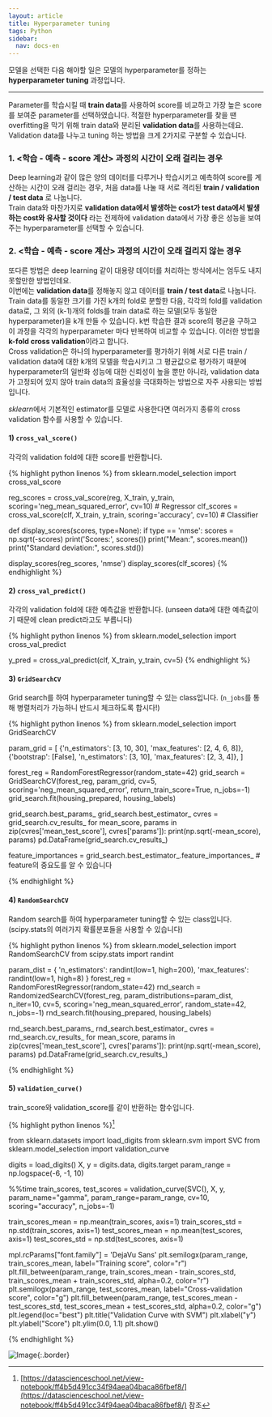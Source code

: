 ```yaml
---
layout: article
title: Hyperparameter tuning
tags: Python
sidebar:
  nav: docs-en
---
```


모델을 선택한 다음 해야할 일은 모델의 hyperparameter를 정하는 **hyperparameter tuning** 과정입니다. <br>

<!--more-->

---

Parameter를 학습시킬 때 **train data**를 사용하여 score를 비교하고 가장 높은 score를 보여준 parameter를 선택하였습니다. 적절한 hyperparameter를 찾을 땐 overfitting을 막기 위해 train data와 분리된 **validation data**를 사용하는데요. Validation data를 나누고 tuning 하는 방법을 크게 2가지로 구분할 수 있습니다. <br>

### 1. <학습 - 예측 - score 계산> 과정의 시간이 오래 걸리는 경우
Deep learning과 같이 많은 양의 데이터를 다루거나 학습시키고 예측하여 score를 계산하는 시간이 오래 걸리는 경우, 처음 data를 나눌 때 서로 격리된 **train / validation / test data** 로 나눕니다. <br>
Train data와 마찬가지로 **validation data에서 발생하는 cost가 test data에서 발생하는 cost와 유사할 것이다** 라는 전제하에 validation data에서 가장 좋은 성능을 보여주는 hyperparameter를 선택할 수 있습니다.


### 2. <학습 - 예측 - score 계산> 과정의 시간이 오래 걸리지 않는 경우
또다른 방법은 deep learning 같이 대용량 데이터를 처리하는 방식에서는 엄두도 내지 못할만한 방법인데요. <br>
이번에는 **validation data**를 정해놓지 않고 데이터를 **train / test data**로 나눕니다. Train data를 동일한 크기를 가진 k개의 fold로 분할한 다음, 각각의 fold를 validation data로, 그 외의 (k-1)개의 folds를 train data로 하는 모델(모두 동일한 hyperparameter)을 k개 만들 수 있습니다. k번 학습한 결과 score의 평균을 구하고 이 과정을 각각의 hyperparameter 마다 반복하여 비교할 수 있습니다. 이러한 방법을 **k-fold cross validation**이라고 합니다. <br>
Cross validation은 하나의 hyperparameter를 평가하기 위해 서로 다른 train / validation data에 대한 k개의 모델을 학습시키고 그 평균값으로 평가하기 때문에 hyperparameter의 일반화 성능에 대한 신뢰성이 높을 뿐만 아니라, validation data가 고정되어 있지 않아 train data의 효율성을 극대화하는 방법으로 자주 사용되는 방법입니다.

*sklearn*에서 기본적인 estimator를 모델로 사용한다면 여러가지 종류의 cross validation 함수를 사용할 수 있습니다. <br>


#### 1) `cross_val_score()`
각각의 validation fold에 대한 score를 반환합니다.

{% highlight python linenos %}
from sklearn.model_selection import cross_val_score

reg_scores = cross_val_score(reg, X_train, y_train, scoring='neg_mean_squared_error', cv=10)  # Regressor
clf_scores = cross_val_score(clf, X_train, y_train, scoring='accuracy', cv=10)                # Classifier

def display_scores(scores, type=None):
    if type == 'nmse':
        scores = np.sqrt(-scores)
    print('Scores:', scores())
    print("Mean:", scores.mean())
    print("Standard deviation:", scores.std())

display_scores(reg_scores, 'nmse')
display_scores(clf_scores)
{% endhighlight %}


#### 2) `cross_val_predict()`
각각의 validation fold에 대한 예측값을 반환합니다. (unseen data에 대한 예측값이기 때문에 clean predict라고도 부릅니다)

{% highlight python linenos %}
from sklearn.model_selection import cross_val_predict

y_pred = cross_val_predict(clf, X_train, y_train, cv=5)
{% endhighlight %}

#### 3) `GridSearchCV`
Grid search를 하여 hyperparameter tuning할 수 있는 class입니다. (`n_jobs`를 통해 병렬처리가 가능하니 반드시 체크하도록 합시다!)

{% highlight python linenos %}
from sklearn.model_selection import GridSearchCV

param_grid = [
    {'n_estimators': [3, 10, 30], 'max_features': [2, 4, 6, 8]},
    {'bootstrap': [False], 'n_estimators': [3, 10], 'max_features': [2, 3, 4]},
  ]

forest_reg = RandomForestRegressor(random_state=42)
grid_search = GridSearchCV(forest_reg, param_grid, cv=5,
                           scoring='neg_mean_squared_error', return_train_score=True, n_jobs=-1)
grid_search.fit(housing_prepared, housing_labels)

grid_search.best_params_
grid_search.best_estimator_
cvres = grid_search.cv_results_
for mean_score, params in zip(cvres['mean_test_score'], cvres['params']):
    print(np.sqrt(-mean_score), params)
pd.DataFrame(grid_search.cv_results_)

feature_importances = grid_search.best_estimator_.feature_importances_  # feature의 중요도를 알 수 있습니다

{% endhighlight %}

#### 4) `RandomSearchCV`
Random search를 하여 hyperparameter tuning할 수 있는 class입니다. (scipy.stats의 여러가지 확률분포들을 사용할 수 있습니다)

{% highlight python linenos %}
from sklearn.model_selection import RandomSearchCV
from scipy.stats import randint

param_dist = {
  'n_estimators': randint(low=1, high=200),
  'max_features': randint(low=1, high=8)
}
forest_reg = RandomForestRegressor(random_state=42)
rnd_search = RandomizedSearchCV(forest_reg, param_distributions=param_dist, n_iter=10, cv=5,
                                scoring='neg_mean_squared_error', random_state=42, n_jobs=-1)
rnd_search.fit(housing_prepared, housing_labels)

rnd_search.best_params_
rnd_search.best_estimator_
cvres = rnd_search.cv_results_
for mean_score, params in zip(cvres['mean_test_score'], cvres['params']):
    print(np.sqrt(-mean_score), params)
pd.DataFrame(grid_search.cv_results_)

{% endhighlight %}


#### 5) `validation_curve()`
train_score와 validation_score를 같이 반환하는 함수입니다.

{% highlight python linenos %}[^1]

from sklearn.datasets import load_digits
from sklearn.svm import SVC
from sklearn.model_selection import validation_curve

digits = load_digits()
X, y = digits.data, digits.target
param_range = np.logspace(-6, -1, 10)

%%time
train_scores, test_scores = validation_curve(SVC(), X, y,
      param_name="gamma", param_range=param_range, cv=10, scoring="accuracy", n_jobs=-1)

train_scores_mean = np.mean(train_scores, axis=1)
train_scores_std = np.std(train_scores, axis=1)
test_scores_mean = np.mean(test_scores, axis=1)
test_scores_std = np.std(test_scores, axis=1)

mpl.rcParams["font.family"] = 'DejaVu Sans'
plt.semilogx(param_range, train_scores_mean, label="Training score", color="r")
plt.fill_between(param_range, train_scores_mean - train_scores_std,
                 train_scores_mean + train_scores_std, alpha=0.2, color="r")
plt.semilogx(param_range, test_scores_mean,
             label="Cross-validation score", color="g")
plt.fill_between(param_range, test_scores_mean - test_scores_std,
                 test_scores_mean + test_scores_std, alpha=0.2, color="g")
plt.legend(loc="best")
plt.title("Validation Curve with SVM")
plt.xlabel("$\gamma$")
plt.ylabel("Score")
plt.ylim(0.0, 1.1)
plt.show()

{% endhighlight %}

![Image](https://raw.githubusercontent.com/djy-git/djy-git.github.io/master/_posts/assets/val_curve.png){:.border}


[^1]: [https://datascienceschool.net/view-notebook/ff4b5d491cc34f94aea04baca86fbef8/](https://datascienceschool.net/view-notebook/ff4b5d491cc34f94aea04baca86fbef8/) 참조

